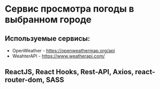 # Сервис просмотра погоды в выбранном городе

## Используемые сервисы:
- OpenWeather - https://openweathermap.org/api
- WeahterAPI - https://www.weatherapi.com/

## ReactJS, React Hooks, Rest-API, Axios, react-router-dom, SASS
